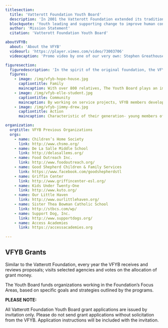 ```yaml
---
titlesection:
  title: 'Vatterott Foundation Youth Board'
  description: 'In 2001 the Vatterott Foundation extended its tradition of giving by forming the Vatterott Foundation Youth Board (VFYB). The Youth Board is comprised of Vatterott descendants aged 13 to 30 who are interested in giving back to their community in the spirit of their ancestors.'
  blockquote: 'Youth leading and supporting change to improve human conditions, all for the greater glory of God!'
  author: 'Mission Statement'
  citation: 'Vatterott Foundation Youth Board'

aboutVFYB:
  about: 'About the VFYB'
  videourl: 'https://player.vimeo.com/video/73003706'
  videocaption: 'Promo video by one of our very own: Stephen Greathouse'

figuresection:
  figuredescription: 'In the spirit of the original foundation, the VFYB takes a unique approach to their grant making. The VFYB focuses on three core aspects of charity: family, community and active participation.'
  figures: 
    - image: /img/vfyb-hope-house.jpg
      captiontitle: Family
      maincaption: With over 800 relatives, The Youth Board plays an important role in uniting young Vatterott cousins in the mission and values of their ancestors.
    - image: /img/vfyb-elle-student.jpg
      captiontitle: Community
      maincaption: By working on service projects, VFYB members develop the skills and compassion to truly learn how their grants are helping the community. The VFYB members practicing youth philanthropy hold the promise that young people, working in partnership with adults, can lead to improved human conditions.
    - image: /img/vfyb-jimmy-drew.jpg
      captiontitle: Action
      maincaption: Characteristic of their generation- young members of the Vatterott family dedicate their time in not only choosing and funding charities but also participate in service projects themselves.

organization:
  orgtitle: VFYB Previous Organizations
  orgs:
    - name: Children’s Home Society
      link: http://www.chsmo.org/
    - name: De La Salle Middle School
      link: http://delasallems.org/
    - name: Food Outreach Inc.
      link: http://www.foodoutreach.org/
    - name: Good Shepherd Children & Family Services
      link: https://www.facebook.com/goodshepherdstl
    - name: Griffin Center
      link: http://www.griffincenter-esl.org/
    - name: Kids Under Twenty-One
      link: http://www.kuto.org/
    - name: Our Little Haven
      link: http://www.ourlittlehaven.org/
    - name: Sister Thea Bowman Catholic School
      link: http://stbcs.com/wp/
    - name: Support Dog, Inc.
      link: http://www.supportdogs.org/
    - name: Access Academies
      link: https://accessacademies.org
      
---
```


## VFYB Grants

Similar to the Vatterott Foundation, every year the VFYB receives and reviews proposals; visits selected agencies and votes on the allocation of grant money.
  
The Youth Board funds organizations working in the Foundation’s Focus Areas, based on specific goals and strategies outlined by the programs.

**PLEASE NOTE:**

All Vatterott Foundation Youth Board grant applications are issued by invitation only. Please do not send grant applications without solicitation from the VFYB. Application instructions will be included with the invitation.

<!-- **DEADLINE INFORMATION:**

All Vatterott Foundation Youth Board Applications must be submitted before **April 17th, 2017**.  Funding decisions are made in June. -->


